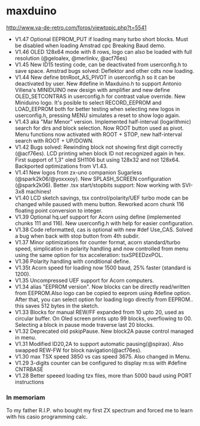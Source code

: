 # maxduino

http://www.va-de-retro.com/foros/viewtopic.php?t=5541

* V1.47 Optional EEPROM_PUT if loading many turbo short blocks. Must be disabled when loading Amstrad cpc Breaking Baud demo. 
* V1.46 OLED 128x64 mode with 8 rows, logo can also be loaded with full resolution (@geloalex, @merlinkv, @acf76es)
* V1.45 New ID15 testing code, can be deactivated from userconfig.h to save space. Amstrad bugs solved: Deflektor and other cdts now loading.
* V1.44 New define btnRoot_AS_PIVOT in userconfig.h so it can be deactivated by user. New #define in Maxduino.h to support Antonio Villena's MINIDUINO new design with amplifier and new define OLED_SETCONTRAS in userconfig.h for contrast value override. New Miniduino logo. It's posible to select RECORD_EEPROM and LOAD_EEPROM both for better testing when selecting new logos in userconfig.h, pressing MENU simulates a reset to show logo again.
* V1.43 aka "Mar Menor" version. Implemented half-interval (logarithmic) search for dirs and block selection. Now ROOT button used as pivot.
Menu functions now activated with ROOT + STOP, new half-interval search with ROOT + UP/DOWN.
* V1.42 Bugs solved: Rewinding block not showing first digit correctly (@acf76es). LCD printing when block ID not recognized again in hex.
First support of 1,3" oled SH1106 but using 128x32 and not 128x64. Backported optimizations from V1.43.
* V1.41 New logos from zx-uno companion Sugarless (@spark2k06/@yoxxxoy). New SPLASH_SCREEN configuration (@spark2k06).  Better .tsx start/stopbits support: Now working with SVI-3x8 machines!
* V1.40 LCD sketch savings, tsx control/polarity/UEF turbo mode can be changed while paused with menu button. Reworked acorn chunk 116 floating point conversion to integer.
* V1.39 Optional hq.uef support for Acorn using define (implemented chunks 111 and 116). New userconfig.h with help for easier configuration.
* V1.38	Code reformatted, cas is optional with new #def Use_CAS. Solved a bug when back with stop button from 4th subdir.
* V1.37 Minor optimizations for counter format, acorn standard/turbo speed, simplication in polarity handling and now controlled from menu using the same option for tsx acceleration: tsxSPEEDzxPOL.
* V1.36 Polarity handling with conditional define.
* V1.35t Acorn speed for loading now 1500 baud, 25% faster (standard is 1200).
* V1.35 Uncompressed UEF support for Acorn computers.
* V1.34 alias "EEPROM version". Now blocks can be directly read/written from EEPROM.Also logo can be copied to eeprom using #define option.
	After that, you can select option for loading logo directly from EEPROM.. this saves 512 bytes in the sketch.
* V1.33 Blocks for manual REW/FF expanded from 10 upto 20, used as circular buffer. On Oled screen prints upto 99 blocks, 
	overflowing to 00. Selecting a block in pause mode traverse last 20 blocks.
* V1.32 Deprecated old pskipPause. New block2A pause control managed in menu.
* V1.31 Modified ID20,2A to support automatic pausing(@spirax). Also swapped REW-FW for block navigation(@acf76es). 
* V1.30 max TSX speed 3850 vs cas speed 3675. Also changed in Menu.
* V1.29 3-digits counter can be configured to display m:ss with #define CNTRBASE
* V1.28 Better speeed loading tzx files, more than 5000 baud using PORT instructions

### In memoriam

To my father R.I.P. who bought my first ZX spectrum and forced me to learn with his casio programming calc.